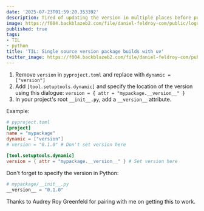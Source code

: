 ```yaml
---
date: '2025-07-23T01:59:20.353392'
description: Tired of updating the version in multiple places before publishing a package update? Leery of using inspect.metadata to fetch the package? Here's how to have a single source of version using UV's build subcommand.
image: https://f004.backblazeb2.com/file/daniel-feldroy-com/public/logos/til-1.png
published: true
tags:
- TIL
- python
title: 'TIL: Single source version package builds with uv'
twitter_image: https://f004.backblazeb2.com/file/daniel-feldroy-com/public/logos/til-1.png
---
```


1. Remove `version` in `pyproject.toml` and replace with `dynamic = ["version"]`
2. Add `[tool.setuptools.dynamic]` and specify the location of the version using this dialogue: `version = { attr = "mypackage.__version__" }`
3. In your project's root `__init__.py`, add a `__version__` attribute.

Example:


```toml
# pyproject.toml
[project]
name = "mypackage"
dynamic = ["version"]
# version = "0.1.0" # Don't set version here

[tool.setuptools.dynamic]
version = { attr = "mypackage.__version__" } # Set version here
```

Don't forget to specify the version in Python:

```python
# mypackage/__init__.py
__version__ = "0.1.0"
```

Thanks to Audrey Roy Greenfeld for pairing with me on getting this to work.